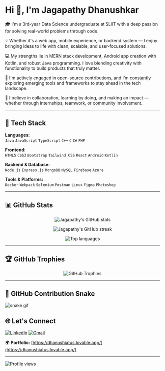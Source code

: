 # Hi 👋, I'm Jagapathy Dhanushkar

🎓 I'm a 3rd-year Data Science undergraduate at SLIIT with a deep passion for solving real-world problems through code.

💡 Whether it's a web app, mobile experience, or backend system — I enjoy bringing ideas to life with clean, scalable, and user-focused solutions.

💻 My strengths lie in MERN stack development, Android app creation with Kotlin, and robust Java programming. I love blending creativity with functionality to build products that truly matter.

🚀 I'm actively engaged in open-source contributions, and I’m constantly exploring emerging tools and frameworks to stay ahead in the tech landscape.

🤝 I believe in collaboration, learning by doing, and making an impact — whether through internships, teamwork, or community involvement.

---

## 🚀 Tech Stack

**Languages:**  
`Java` `JavaScript` `TypeScript` `C++` `C` `C#` `PHP`

**Frontend:**  
`HTML5` `CSS3` `Bootstrap` `Tailwind CSS` `React` `Android` `Kotlin`

**Backend & Database:**  
`Node.js` `Express.js` `MongoDB` `MySQL` `Firebase` `Azure`

**Tools & Platforms:**  
`Docker` `Webpack` `Selenium` `Postman` `Linux` `Figma` `Photoshop`

---

## 📊 GitHub Stats

<p align="center">
  <img src="https://github-readme-stats.vercel.app/api?username=dhanushiatus&show_icons=true&theme=radical" alt="Jagapathy's GitHub stats" />
</p>

<p align="center">
  <img src="https://github-readme-streak-stats.herokuapp.com/?user=dhanushiatus&theme=radical" alt="Jagapathy's GitHub streak" />
</p>

<p align="center">
  <img src="https://github-readme-stats.vercel.app/api/top-langs/?username=dhanushiatus&layout=compact&theme=radical" alt="Top languages" />
</p>

---

## 🏆 GitHub Trophies

<p align="center">
  <img src="https://github-profile-trophy.vercel.app/?username=dhanushiatus&theme=radical&no-frame=true&row=1" alt="GitHub Trophies" />
</p>

---
## 🐍 GitHub Contribution Snake

![snake gif](https://github.com/dhanushiatus/dhanushiatus/blob/output/github-contribution-grid-snake.svg)

## 🌐 Let's Connect

[![LinkedIn](https://img.shields.io/badge/LinkedIn-0077B5?style=for-the-badge&logo=linkedin&logoColor=white)](https://linkedin.com/in/dhanushiatus)
[![Gmail](https://img.shields.io/badge/Gmail-D14836?style=for-the-badge&logo=gmail&logoColor=white)](mailto:dhanushhiatus019@gmail.com)

🌍 **Portfolio:** [https://dhanushiatus.lovable.app/](https://dhanushiatus.lovable.app/)

---

![Profile views](https://komarev.com/ghpvc/?username=dhanushiatus&label=Profile%20views&color=0e75b6&style=flat)
